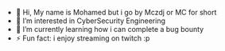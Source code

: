 - 👋 Hi, My name is Mohamed but i go by Mczdj or MC for short
- 👀 I’m interested in CyberSecurity Engineering 
- 🌱 I’m currently learning how i can complete a bug bounty 
- ⚡ Fun fact: i enjoy streaming on twitch :p

<!---
mczdj/mczdj is a ✨ special ✨ repository because its `README.md` (this file) appears on your GitHub profile.
You can click the Preview link to take a look at your changes.
--->
